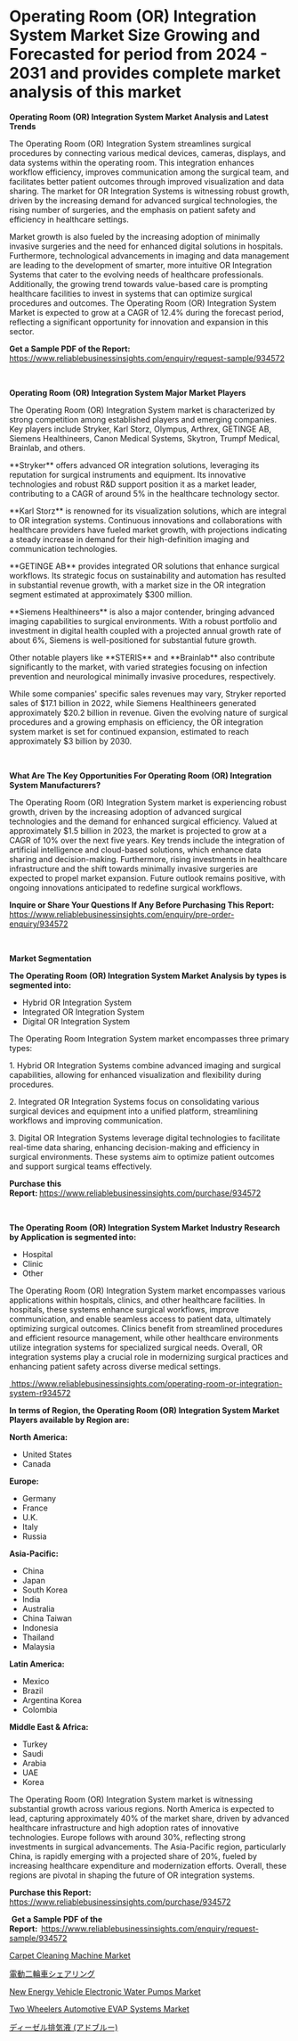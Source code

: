 <p><h1>Operating Room (OR) Integration System Market Size Growing and Forecasted for period from 2024 - 2031 and provides complete market analysis of this market</h1></p><p><strong>Operating Room (OR) Integration System Market Analysis and Latest Trends</strong></p>
<p><p>The Operating Room (OR) Integration System streamlines surgical procedures by connecting various medical devices, cameras, displays, and data systems within the operating room. This integration enhances workflow efficiency, improves communication among the surgical team, and facilitates better patient outcomes through improved visualization and data sharing. The market for OR Integration Systems is witnessing robust growth, driven by the increasing demand for advanced surgical technologies, the rising number of surgeries, and the emphasis on patient safety and efficiency in healthcare settings.</p><p>Market growth is also fueled by the increasing adoption of minimally invasive surgeries and the need for enhanced digital solutions in hospitals. Furthermore, technological advancements in imaging and data management are leading to the development of smarter, more intuitive OR Integration Systems that cater to the evolving needs of healthcare professionals. Additionally, the growing trend towards value-based care is prompting healthcare facilities to invest in systems that can optimize surgical procedures and outcomes. The Operating Room (OR) Integration System Market is expected to grow at a CAGR of 12.4% during the forecast period, reflecting a significant opportunity for innovation and expansion in this sector.</p></p>
<p><strong>Get a Sample PDF of the Report:&nbsp;</strong> <a href="https://www.reliablebusinessinsights.com/enquiry/request-sample/934572">https://www.reliablebusinessinsights.com/enquiry/request-sample/934572</a></p>
<p>&nbsp;</p>
<p><strong>Operating Room (OR) Integration System Major Market Players</strong></p>
<p><p>The Operating Room (OR) Integration System market is characterized by strong competition among established players and emerging companies. Key players include Stryker, Karl Storz, Olympus, Arthrex, GETINGE AB, Siemens Healthineers, Canon Medical Systems, Skytron, Trumpf Medical, Brainlab, and others.</p><p>**Stryker** offers advanced OR integration solutions, leveraging its reputation for surgical instruments and equipment. Its innovative technologies and robust R&D support position it as a market leader, contributing to a CAGR of around 5% in the healthcare technology sector.</p><p>**Karl Storz** is renowned for its visualization solutions, which are integral to OR integration systems. Continuous innovations and collaborations with healthcare providers have fueled market growth, with projections indicating a steady increase in demand for their high-definition imaging and communication technologies.</p><p>**GETINGE AB** provides integrated OR solutions that enhance surgical workflows. Its strategic focus on sustainability and automation has resulted in substantial revenue growth, with a market size in the OR integration segment estimated at approximately $300 million.</p><p>**Siemens Healthineers** is also a major contender, bringing advanced imaging capabilities to surgical environments. With a robust portfolio and investment in digital health coupled with a projected annual growth rate of about 6%, Siemens is well-positioned for substantial future growth.</p><p>Other notable players like **STERIS** and **Brainlab** also contribute significantly to the market, with varied strategies focusing on infection prevention and neurological minimally invasive procedures, respectively.</p><p>While some companies' specific sales revenues may vary, Stryker reported sales of $17.1 billion in 2022, while Siemens Healthineers generated approximately $20.2 billion in revenue. Given the evolving nature of surgical procedures and a growing emphasis on efficiency, the OR integration system market is set for continued expansion, estimated to reach approximately $3 billion by 2030.</p></p>
<p>&nbsp;</p>
<p><strong>What Are The Key Opportunities For Operating Room (OR) Integration System Manufacturers?</strong></p>
<p><p>The Operating Room (OR) Integration System market is experiencing robust growth, driven by the increasing adoption of advanced surgical technologies and the demand for enhanced surgical efficiency. Valued at approximately $1.5 billion in 2023, the market is projected to grow at a CAGR of 10% over the next five years. Key trends include the integration of artificial intelligence and cloud-based solutions, which enhance data sharing and decision-making. Furthermore, rising investments in healthcare infrastructure and the shift towards minimally invasive surgeries are expected to propel market expansion. Future outlook remains positive, with ongoing innovations anticipated to redefine surgical workflows.</p></p>
<p><strong>Inquire or Share Your Questions If Any Before Purchasing This Report:</strong> <a href="https://www.reliablebusinessinsights.com/enquiry/pre-order-enquiry/934572">https://www.reliablebusinessinsights.com/enquiry/pre-order-enquiry/934572</a></p>
<p>&nbsp;</p>
<p><strong>Market Segmentation</strong></p>
<p><strong>The Operating Room (OR) Integration System Market Analysis by types is segmented into:</strong></p>
<p><ul><li>Hybrid OR Integration System</li><li>Integrated OR Integration System</li><li>Digital OR Integration System</li></ul></p>
<p><p>The Operating Room Integration System market encompasses three primary types: </p><p>1. Hybrid OR Integration Systems combine advanced imaging and surgical capabilities, allowing for enhanced visualization and flexibility during procedures.</p><p>2. Integrated OR Integration Systems focus on consolidating various surgical devices and equipment into a unified platform, streamlining workflows and improving communication.</p><p>3. Digital OR Integration Systems leverage digital technologies to facilitate real-time data sharing, enhancing decision-making and efficiency in surgical environments. These systems aim to optimize patient outcomes and support surgical teams effectively.</p></p>
<p><strong>Purchase this Report:&nbsp;</strong><a href="https://www.reliablebusinessinsights.com/purchase/934572">https://www.reliablebusinessinsights.com/purchase/934572</a></p>
<p>&nbsp;</p>
<p><strong>The Operating Room (OR) Integration System Market Industry Research by Application is segmented into:</strong></p>
<p><ul><li>Hospital</li><li>Clinic</li><li>Other</li></ul></p>
<p><p>The Operating Room (OR) Integration System market encompasses various applications within hospitals, clinics, and other healthcare facilities. In hospitals, these systems enhance surgical workflows, improve communication, and enable seamless access to patient data, ultimately optimizing surgical outcomes. Clinics benefit from streamlined procedures and efficient resource management, while other healthcare environments utilize integration systems for specialized surgical needs. Overall, OR integration systems play a crucial role in modernizing surgical practices and enhancing patient safety across diverse medical settings.</p></p>
<p><a href="https://www.reliablebusinessinsights.com/operating-room-or-integration-system-r934572">&nbsp;https://www.reliablebusinessinsights.com/operating-room-or-integration-system-r934572</a></p>
<p><strong>In terms of Region, the Operating Room (OR) Integration System Market Players available by Region are:</strong></p>
<p>
    <p> <strong> North America: </strong>
        <ul>
            <li>United States</li>
            <li>Canada</li>
        </ul>
        </p> 
    <p> <strong> Europe: </strong>
        <ul>
            <li>Germany</li>
            <li>France</li>
            <li>U.K.</li>
            <li>Italy</li>
            <li>Russia</li>
        </ul>
        </p> 
    <p> <strong> Asia-Pacific: </strong>
        <ul>
            <li>China</li>
            <li>Japan</li>
            <li>South Korea</li>
            <li>India</li>
            <li>Australia</li>
            <li>China Taiwan</li>
            <li>Indonesia</li>
            <li>Thailand</li>
            <li>Malaysia</li>
        </ul>
        </p> 
    <p> <strong> Latin America: </strong>
        <ul>
            <li>Mexico</li>
            <li>Brazil</li>
            <li>Argentina Korea</li>
            <li>Colombia</li>
        </ul>
        </p> 
    <p> <strong> Middle East & Africa: </strong>
        <ul>
            <li>Turkey</li>
            <li>Saudi</li>
            <li>Arabia</li>
            <li>UAE</li>
            <li>Korea</li>
        </ul>
    </p>
    </p>
<p><p>The Operating Room (OR) Integration System market is witnessing substantial growth across various regions. North America is expected to lead, capturing approximately 40% of the market share, driven by advanced healthcare infrastructure and high adoption rates of innovative technologies. Europe follows with around 30%, reflecting strong investments in surgical advancements. The Asia-Pacific region, particularly China, is rapidly emerging with a projected share of 20%, fueled by increasing healthcare expenditure and modernization efforts. Overall, these regions are pivotal in shaping the future of OR integration systems.</p></p>
<p><strong>Purchase this Report: </strong><a href="https://www.reliablebusinessinsights.com/purchase/934572">https://www.reliablebusinessinsights.com/purchase/934572</a></p>
<p>&nbsp;<strong>Get a Sample PDF of the Report:&nbsp;&nbsp;</strong><a href="https://www.reliablebusinessinsights.com/enquiry/request-sample/934572">https://www.reliablebusinessinsights.com/enquiry/request-sample/934572</a></p>
<p><strong></strong></p>
<p><p><a href="https://www.linkedin.com/pulse/comprehensive-look-product-type-dry-bubble-carpet-cleaning-cgfie?trackingId=aIMW6glhQ1KhpODW%2BzCsJQ%3D%3D">Carpet Cleaning Machine Market</a></p><p><a href="https://williamkable67.medium.com/%E5%9C%B0%E5%9F%9F-%E3%82%BF%E3%82%A4%E3%83%97-%E3%83%89%E3%83%83%E3%82%AF%E3%83%AC%E3%82%B9-%E3%83%89%E3%83%83%E3%82%AF%E3%83%99%E3%83%BC%E3%82%B9-%E3%81%8A%E3%82%88%E3%81%B3%E3%82%A2%E3%83%97%E3%83%AA%E3%82%B1%E3%83%BC%E3%82%B7%E3%83%A7%E3%83%B3-%E9%9B%BB%E5%8B%95%E3%83%A2%E3%83%9A%E3%83%83%E3%83%89-%E9%9B%BB%E5%8B%95%E3%82%B9%E3%82%AF%E3%83%BC%E3%82%BF%E3%83%BC-%E9%9B%BB%E5%8B%95%E8%87%AA%E8%BB%A2%E8%BB%8A-%E5%88%A5%E3%81%AB-%E3%82%B0%E3%83%AD%E3%83%BC%E3%83%90%E3%83%AB%E9%9B%BB%E5%8B%95%E4%BA%8C%E8%BC%AA%E8%BB%8A%E3%82%B7%E3%82%A7%E3%82%A2%E3%83%AA%E3%83%B3%E3%82%B0%E5%B8%82%E5%A0%B4%E3%81%AE%E3%83%88%E3%83%AC%E3%83%B3%E3%83%89%E3%81%A8%E6%88%90%E9%95%B7%E6%A9%9F%E4%BC%9A%E3%82%92%E8%A9%95%E4%BE%A1%E3%81%99%E3%82%8B-63bef31408bd">電動二輪車シェアリング</a></p><p><a href="https://issuu.com/reportprime-2/docs/new-energy-vehicle-electronic-water_5827b56ff485b0">New Energy Vehicle Electronic Water Pumps Market</a></p><p><a href="https://issuu.com/reportprime-2/docs/two-wheelers-automotive-evap-system_a8516de79280b9">Two Wheelers Automotive EVAP Systems Market</a></p><p><a href="https://williamkable67.medium.com/%E6%96%B0%E8%88%88%E3%81%AE%E3%83%87%E3%82%A3%E3%83%BC%E3%82%BC%E3%83%AB%E6%8E%92%E6%B0%97%E6%B6%B2-%E3%82%A2%E3%83%89%E3%83%96%E3%83%AB%E3%83%BC-%E5%B8%82%E5%A0%B4%E3%81%AE%E6%A9%9F%E4%BC%9A-2024%E5%B9%B4%E3%81%8B%E3%82%892031%E5%B9%B4%E3%81%BE%E3%81%A7%E3%81%AE%E6%9C%9F%E9%96%93%E3%81%AB%E3%81%8A%E3%81%91%E3%82%8B%E6%8A%95%E8%B3%87%E5%AE%B6%E3%81%A8%E3%82%B9%E3%83%86%E3%83%BC%E3%82%AF%E3%83%9B%E3%83%AB%E3%83%80%E3%83%BC%E5%90%91%E3%81%91%E3%81%AE%E5%B8%82%E5%A0%B4%E5%88%86%E6%9E%90%E4%BA%88%E6%B8%AC-f360061fd92e">ディーゼル排気液 (アドブルー)</a></p></p>